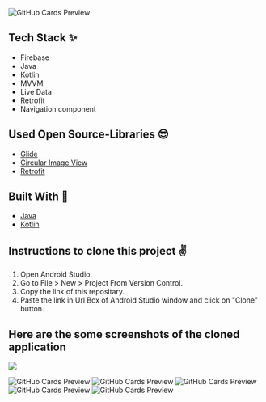 ![GitHub Cards Preview](https://firebasestorage.googleapis.com/v0/b/ajio-f9ef3.appspot.com/o/Untitled%20design.png?alt=media&token=78d75fe4-3de1-4869-ad51-754ac0bd3370)

## Tech Stack ✨
- Firebase 
- Java
- Kotlin
- MVVM
- Live Data
- Retrofit
- Navigation component

## Used Open Source-Libraries 😎
- [Glide](https://github.com/bumptech/glide)
- [Circular Image View](https://github.com/hdodenhof/CircleImageView)
- [Retrofit](https://square.github.io/retrofit/)

## Built With 🚀
- [Java](https://www.java.com/en/)
- [Kotlin](https://kotlinlang.org/)

## Instructions to clone this project ✌
1. Open Android Studio.
2. Go to File > New > Project From Version Control.
3. Copy the link of this repositary.
4. Paste the link in Url Box of Android Studio window and click on "Clone" button.

## Here are the some screenshots of the cloned application

<img src="https://firebasestorage.googleapis.com/v0/b/ajio-f9ef3.appspot.com/o/splash%20screen.png?alt=media&token=7cf891ec-db0b-4cdb-93c0-788369af827a">

![GitHub Cards Preview](https://firebasestorage.googleapis.com/v0/b/ajio-f9ef3.appspot.com/o/splash%20screen.png?alt=media&token=7cf891ec-db0b-4cdb-93c0-788369af827a)
![GitHub Cards Preview](https://firebasestorage.googleapis.com/v0/b/ajio-f9ef3.appspot.com/o/splash%20screen%20(1).png?alt=media&token=c870fb19-4013-4ee2-ac61-631430ea3d99)
![GitHub Cards Preview](https://firebasestorage.googleapis.com/v0/b/ajio-f9ef3.appspot.com/o/splash%20screen%20(2).png?alt=media&token=88ded168-a273-437f-8221-7ba6f1118d75)
![GitHub Cards Preview](https://firebasestorage.googleapis.com/v0/b/ajio-f9ef3.appspot.com/o/splash%20screen%20(3).png?alt=media&token=6ce041ed-5114-431a-8780-89651a4779d6)
![GitHub Cards Preview](https://firebasestorage.googleapis.com/v0/b/ajio-f9ef3.appspot.com/o/splash%20screen%20(4).png?alt=media&token=605bfee6-594d-46d8-a938-fc3bd934fcee)
